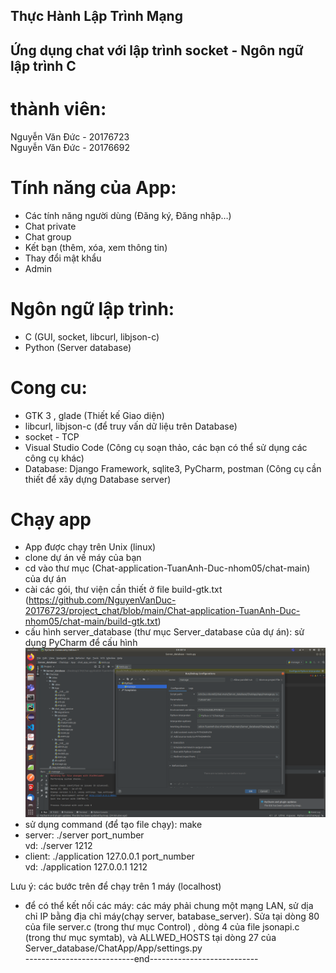 ## Thực Hành Lập Trình Mạng
## Ứng dụng chat với lập trình socket - Ngôn ngữ lập trình C

# thành viên:
Nguyễn Văn Đức - 20176723<br>
Nguyễn Văn Đức - 20176692

# Tính năng của App:
- Các tính năng người dùng (Đăng ký, Đăng nhập…)
- Chat private
- Chat group
- Kết bạn (thêm, xóa, xem thông tin)
- Thay đổi mật khẩu
- Admin
# Ngôn ngữ lập trình:
- C (GUI, socket, libcurl, libjson-c)
- Python (Server database)
# Cong cu:
- GTK 3 , glade (Thiết kế Giao diện)
- libcurl, libjson-c (để truy vấn dữ liệu trên Database)
- socket - TCP 
- Visual Studio Code (Công cụ soạn thảo, các bạn có thể sử dụng các công cụ khác)
- Database: Django Framework, sqlite3, PyCharm, postman (Công cụ cần thiết để xây dựng Database server)

# Chạy app
- App được chạy trên Unix (linux)
- clone dự án về máy của bạn
- cd vào thư mục (Chat-application-TuanAnh-Duc-nhom05/chat-main) của dự án 
- cài các gói, thư viện cần thiết ở file build-gtk.txt (https://github.com/NguyenVanDuc-20176723/project_chat/blob/main/Chat-application-TuanAnh-Duc-nhom05/chat-main/build-gtk.txt)
- cấu hình server_database (thư mục Server_database của dự án): sử dụng PyCharm để cấu hình<br>
	<img src="images/Cau-hinh-DB-Server.png" alt="cau hinh Database server">
- sử dụng command (để tạo file chạy): make
- server: ./server port_number<br>
	vd: ./server 1212
- client: ./application 127.0.0.1 port_number<br>
	vd: ./application 127.0.0.1 1212

Lưu ý: các bước trên để chạy trên 1 máy (localhost)
- để có thể kết nối các máy: các máy phải chung một mạng LAN, sử dịa chỉ IP bằng địa chỉ máy(chạy server, batabase_server). Sửa tại dòng 80 của file server.c (trong thư mục Control) , dòng 4 của file jsonapi.c (trong thư mục symtab), và ALLWED_HOSTS tại dòng 27 của Server_database/ChatApp/App/settings.py
<br>---------------------------end---------------------------
